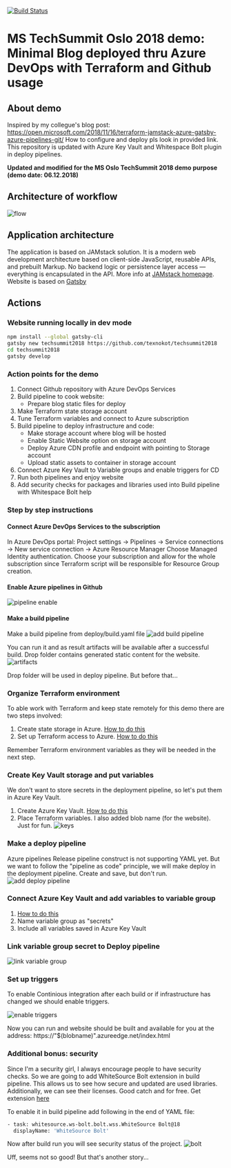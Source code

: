 [![Build Status](https://dev.azure.com/VicDemos/techsummit2018/_apis/build/status/deploy)](https://dev.azure.com/VicDemos/techsummit2018/_build/latest?definitionId=19)
# MS TechSummit Oslo 2018 demo: Minimal Blog deployed thru Azure DevOps with Terraform and Github usage


## About demo

Inspired by my collegue's blog post: 
https://open.microsoft.com/2018/11/16/terraform-jamstack-azure-gatsby-azure-pipelines-git/
How to configure and deploy pls look in provided link. This repository is updated with Azure Key Vault and Whitespace Bolt plugin in deploy pipelines.

__Updated and modified for the MS Oslo TechSummit 2018 demo purpose (demo date: 06.12.2018)__


## Architecture of workflow
![flow](https://open.microsoft.com/wp-content/uploads/2018/11/JAMStack-workflow_image-1-v2.png)

## Application architecture

The application is based on JAMstack solution. It is a modern web development architecture based on client-side JavaScript, reusable APIs, and prebuilt Markup. No backend logic or persistence layer access — everything is encapsulated in the API. More info at [JAMstack homepage](https://jamstack.org/). 
Website is based on [Gatsby](gatsbyjs.org)

## Actions

### Website running locally in dev mode

```bash
npm install --global gatsby-cli
gatsby new techsummit2018 https://github.com/texnokot/techsummit2018
cd techsummit2018
gatsby develop
```

### Action points for the demo

1. Connect Github repository with Azure DevOps Services
2. Build pipeline to cook website:
    * Prepare blog static files for deploy
3. Make Terraform state storage account
4. Tune Terraform variables and connect to Azure subscription
5. Build pipeline to deploy infrastructure and code:
    * Make storage account where blog will be hosted
    * Enable Static Website option on storage account
    * Deploy Azure CDN profile and endpoint with pointing to Storage account
    * Upload static assets to container in storage account
6. Connect Azure Key Vault to Variable groups and enable triggers for CD
7. Run both pipelines and enjoy website
8. Add security checks for packages and libraries used into Build pipeline with Whitespace Bolt help

### Step by step instructions

#### Connect Azure DevOps Services to the subscription

In Azure DevOps portal:
Project settings -> Pipelines -> Service connections -> New service connection -> Azure Resource Manager
Choose Managed Identity authentication. Choose your subscription and allow for the whole subscription since Terraform script will be responsible for Resource Group creation.

#### Enable Azure pipelines in Github

![pipeline enable](https://open.microsoft.com/wp-content/uploads/2018/11/Azure-Pipelines_image6-1024x373.png)

#### Make a build pipeline

Make a build pipeline from deploy/build.yaml file
![add build pipeline](https://publicbw.blob.core.windows.net/techsummit/makebuildpipeline.gif)

You can run it and as result artifacts will be available after a successful build. Drop folder contains generated static content for the website.
![artifacts](https://publicbw.blob.core.windows.net/techsummit/artifacts.gif)

Drop folder will be used in deploy pipeline. But before that...

### Organize Terraform environment

To able work with Terraform and keep state remotely for this demo there are two steps involved:

1. Create state storage in Azure. [How to do this](https://docs.microsoft.com/en-us/azure/terraform/terraform-backend)
2. Set up Terraform access to Azure. [How to do this](https://docs.microsoft.com/en-us/azure/virtual-machines/linux/terraform-install-configure?toc=%2Fen-us%2Fazure%2Fterraform%2Ftoc.json&bc=%2Fen-us%2Fazure%2Fbread%2Ftoc.json#set-up-terraform-access-to-azure)

Remember Terraform environment variables as they will be needed in the next step.

### Create Key Vault storage and put variables

We don't want to store secrets in the deployment pipeline, so let's put them in Azure Key Vault.

1. Create Azure Key Vault. [How to do this](https://docs.microsoft.com/en-us/azure/key-vault/quick-create-portal)
2. Place Terraform variables. I also added blob name (for the website). Just for fun.
![keys](https://publicbw.blob.core.windows.net/techsummit/keys.png)

### Make a deploy pipeline

Azure pipelines Release pipeline construct is not supporting YAML yet. But we want to follow the "pipeline as code" principle, we will make deploy in the deployment pipeline. Create and save, but don't run.
![add deploy pipeline](https://publicbw.blob.core.windows.net/techsummit/makedeploypipeline.gif)

### Connect Azure Key Vault and add variables to variable group

1. [How to do this](https://docs.microsoft.com/en-us/azure/devops/pipelines/library/variable-groups?view=vsts&tabs=yaml)
2. Name variable group as "secrets"
3. Include all variables saved in Azure Key Vault

### Link variable group secret to Deploy pipeline

![link variable group](https://publicbw.blob.core.windows.net/techsummit/linkvariables.gif)

### Set up triggers

To enable Continious integration after each build or if infrastructure has changed we should enable triggers.

![enable triggers](https://publicbw.blob.core.windows.net/techsummit/triggers.gif)

Now you can run and website should be built and available for you at the address: https://"$(blobname)".azureedge.net/index.html

### Additional bonus: security

Since I'm a security girl, I always encourage people to have security checks. So we are going to add WhiteSource Bolt extension in build pipeline. This allows us to see how secure and updated are used libraries. Additionally, we can see their licenses. Good catch and for free. 
Get extension [here](https://marketplace.visualstudio.com/items?itemName=whitesource.ws-bolt)

To enable it in build pipeline add following in the end of YAML file:

```bash
- task: whitesource.ws-bolt.bolt.wss.WhiteSource Bolt@18
  displayName: 'WhiteSource Bolt'
```

Now after build run you will see security status of the project.
![bolt](https://publicbw.blob.core.windows.net/techsummit/bolt.png)

Uff, seems not so good! But that's another story...
